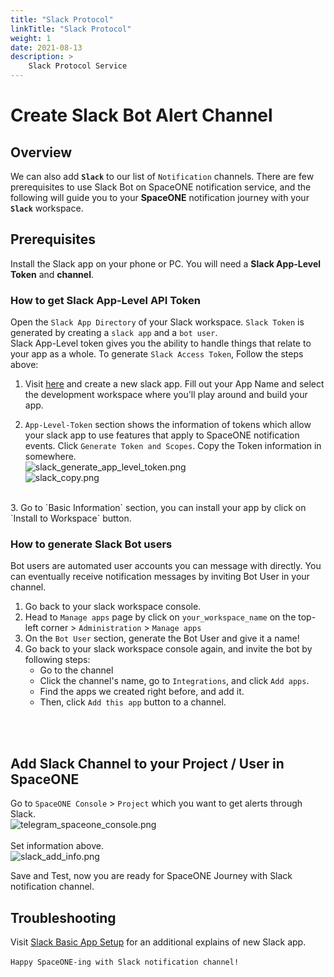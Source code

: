```yaml
---
title: "Slack Protocol"
linkTitle: "Slack Protocol"
weight: 1
date: 2021-08-13
description: >
    Slack Protocol Service
---
```


# Create Slack Bot Alert Channel

## Overview

We can also add **`Slack`** to our list of `Notification` channels. There are few prerequisites to use Slack Bot on SpaceONE notification service, and the following will guide you to your **SpaceONE** notification journey with your **`Slack`** workspace. 
<br>

## Prerequisites
Install the Slack app on your phone or PC. You will need a **Slack App-Level Token** and **channel**. 
<br>

### How to get Slack App-Level API Token
Open the   `Slack App Directory` of your Slack workspace. 
`Slack Token` is generated by creating a `slack app` and a `bot user`. <br>
Slack App-Level token gives you the ability to handle things that relate to your app as a whole. To generate `Slack Access Token`, Follow the steps above: <br>
1. Visit [here](https://api.slack.com/apps) and create a new slack app. Fill out your App Name and select the development workspace where you'll play around and build your app.

2. `App-Level-Token` section shows the information of tokens which allow your slack app to use features that apply to SpaceONE notification events. Click `Generate Token and Scopes`. Copy the Token information in somewhere. <br>
![slack_generate_app_level_token.png](/docs/using_spaceone_console/user_guide/notification/notification_img/slack_generate_app_level_token.png) <br>
![slack_copy.png](/docs/content/en/docs/using_spaceone_console/user_guide/notification/notification_img/slack_copy_app_token.png)

<br>
3. Go to `Basic Information` section, you can install your app by click on `Install to Workspace` button.  

### How to generate Slack Bot users
Bot users are automated user accounts you can message with directly. You can eventually receive notification messages by inviting Bot User in your channel. 
<br>
1. Go back to your slack workspace console. 
2. Head to  `Manage apps` page by click on `your_workspace_name` on the top-left corner > `Administration` > `Manage apps`
3. On the `Bot User` section, generate the Bot User and give it a name!
4. Go back to your slack workspace console again, and invite the bot by following steps:
    - Go to the channel
    - Click the channel's name, go to `Integrations`, and click `Add apps`.
    - Find the apps we created right before, and add it.
    - Then, click `Add this app` button to a channel.

<br>
<br>

## Add Slack Channel to your Project / User in SpaceONE 
Go to `SpaceONE Console` > `Project` which you want to get alerts through Slack. 
<br>
![telegram_spaceone_console.png](/docs/using_spaceone_console/user_guide/notification/notification_img/telegram_spaceone_consol.png) <br>
<br>
Set information above.
<br>
![slack_add_info.png](/docs/using_spaceone_console/user_guide/notification/notification_img/slack_add_info.png)

Save and Test, now you are ready for SpaceONE Journey with Slack notification channel.


## Troubleshooting <br>


Visit [Slack Basic App Setup](https://api.slack.com/authentication/basics#installing) for an additional explains of new Slack app. 
<br><br>
`Happy SpaceONE-ing with Slack notification channel!`
